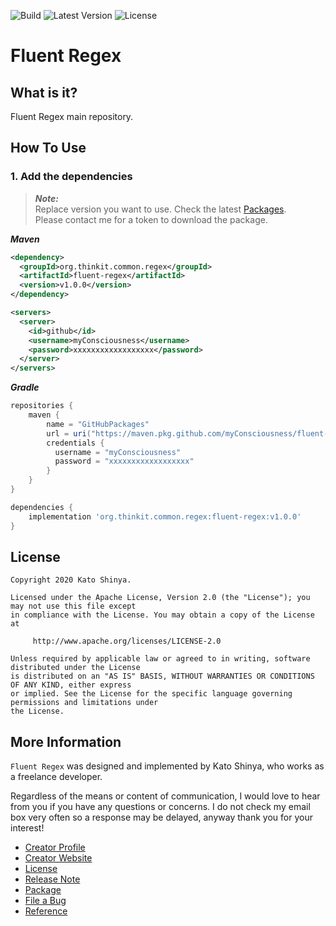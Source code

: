 ![Build](https://img.shields.io/badge/Build-Automated-2980b9.svg?style=for-the-badge)
![Latest Version](https://img.shields.io/badge/Latest_Version-v1.0.0-27ae60.svg?style=for-the-badge)
![License](https://img.shields.io/badge/License-Apache_2.0-e74c3c.svg?style=for-the-badge)


# Fluent Regex

## What is it?

Fluent Regex main repository.
## How To Use

### 1. Add the dependencies

> **_Note:_**<br>
> Replace version you want to use. Check the latest [Packages](https://github.com/myConsciousness/fluent-regex/packages).<br>
> Please contact me for a token to download the package.

**_Maven_**

```xml
<dependency>
  <groupId>org.thinkit.common.regex</groupId>
  <artifactId>fluent-regex</artifactId>
  <version>v1.0.0</version>
</dependency>

<servers>
  <server>
    <id>github</id>
    <username>myConsciousness</username>
    <password>xxxxxxxxxxxxxxxxxx</password>
  </server>
</servers>
```

**_Gradle_**

```gradle
repositories {
    maven {
        name = "GitHubPackages"
        url = uri("https://maven.pkg.github.com/myConsciousness/fluent-regex")
        credentials {
          username = "myConsciousness"
          password = "xxxxxxxxxxxxxxxxxx"
        }
    }
}

dependencies {
    implementation 'org.thinkit.common.regex:fluent-regex:v1.0.0'
}
```

## License

```
Copyright 2020 Kato Shinya.

Licensed under the Apache License, Version 2.0 (the "License"); you may not use this file except
in compliance with the License. You may obtain a copy of the License at

     http://www.apache.org/licenses/LICENSE-2.0

Unless required by applicable law or agreed to in writing, software distributed under the License
is distributed on an "AS IS" BASIS, WITHOUT WARRANTIES OR CONDITIONS OF ANY KIND, either express
or implied. See the License for the specific language governing permissions and limitations under
the License.
```

## More Information

`Fluent Regex` was designed and implemented by Kato Shinya, who works as a freelance developer.

Regardless of the means or content of communication, I would love to hear from you if you have any questions or concerns. I do not check my email box very often so a response may be delayed, anyway thank you for your interest!

- [Creator Profile](https://github.com/myConsciousness)
- [Creator Website](https://myconsciousness.github.io/)
- [License](https://github.com/myConsciousness/fluent-regex/blob/master/LICENSE)
- [Release Note](https://github.com/myConsciousness/fluent-regex/releases)
- [Package](https://github.com/myConsciousness/fluent-regex/packages)
- [File a Bug](https://github.com/myConsciousness/fluent-regex/issues)
- [Reference](https://myconsciousness.github.io/fluent-regex/)